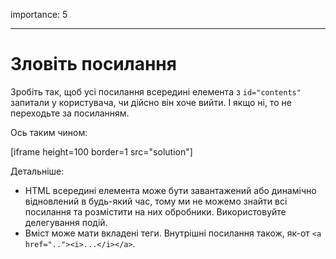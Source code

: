 importance: 5

---

# Зловіть посилання

Зробіть так, щоб усі посилання всередині елемента з `id="contents"` запитали у користувача, чи дійсно він хоче вийти. І якщо ні, то не переходьте за посиланням.

Ось таким чином:

[iframe height=100 border=1 src="solution"]

Детальніше:

- HTML всередині елемента може бути завантажений або динамічно відновлений в будь-який час, тому ми не можемо знайти всі посилання та розмістити на них обробники. Використовуйте делегування подій.
- Вміст може мати вкладені теги. Внутрішні посилання також, як-от `<a href=".."><i>...</i></a>`.
